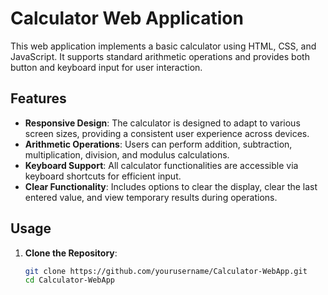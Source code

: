 # Calculator Web Application

This web application implements a basic calculator using HTML, CSS, and JavaScript. It supports standard arithmetic operations and provides both button and keyboard input for user interaction.

## Features

- **Responsive Design**: The calculator is designed to adapt to various screen sizes, providing a consistent user experience across devices.
- **Arithmetic Operations**: Users can perform addition, subtraction, multiplication, division, and modulus calculations.
- **Keyboard Support**: All calculator functionalities are accessible via keyboard shortcuts for efficient input.
- **Clear Functionality**: Includes options to clear the display, clear the last entered value, and view temporary results during operations.

## Usage

1. **Clone the Repository**:
   ```sh
   git clone https://github.com/yourusername/Calculator-WebApp.git
   cd Calculator-WebApp
